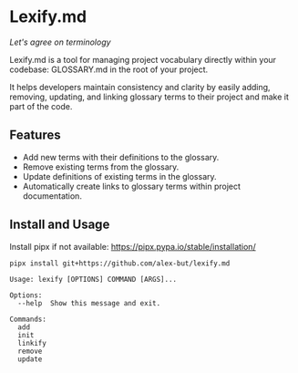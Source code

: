 # Lexify.md

_Let's agree on terminology_

Lexify.md is a tool for managing project vocabulary directly within your codebase: GLOSSARY.md in the root of your project.

It helps developers maintain consistency and clarity by easily adding, removing, updating, and linking glossary terms to their project and make it part of the code.

## Features

- Add new terms with their definitions to the glossary.
- Remove existing terms from the glossary.
- Update definitions of existing terms in the glossary.
- Automatically create links to glossary terms within project documentation.

## Install and Usage

Install pipx if not available: https://pipx.pypa.io/stable/installation/

```sh
pipx install git+https://github.com/alex-but/lexify.md
```

```
Usage: lexify [OPTIONS] COMMAND [ARGS]...

Options:
  --help  Show this message and exit.

Commands:
  add
  init
  linkify
  remove
  update
```